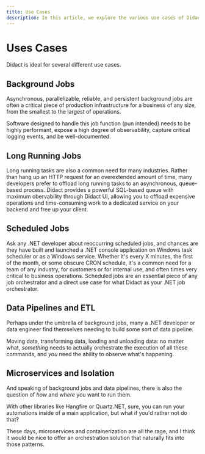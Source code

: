 ```yaml
---
title: Use Cases
description: In this article, we explore the various use cases of Didact as a .NET job orchestrator. In particular, we observe that Didact is perfectly built for background jobs, data pipelines, etl, and microservice adoption.
---
```


# Uses Cases

Didact is ideal for several different use cases.

## Background Jobs

Asynchronous, parallelizable, reliable, and persistent background jobs are often a critical piece of production infrastructure for a business of any size, from the smallest to the largest of operations.

Software designed to handle this job function (pun intended) needs to be highly performant, expose a high degree of observability, capture critical logging events, and be well-documented.

## Long Running Jobs

Long running tasks are also a common need for many industries. Rather than hang up an HTTP request for an overextended amount of time, many developers prefer to offload long running tasks to an asynchronous, queue-based process. Didact provides a powerful SQL-based queue with maximum obervability through Didact UI, allowing you to offload expensive operations and time-consuming work to a dedicated service on your backend and free up your client.

## Scheduled Jobs

Ask any .NET developer about reoccurring scheduled jobs, and chances are they have built and launched a .NET console application on Windows task scheduler or as a Windows service. Whether it's every X minutes, the first of the month, or some obscure CRON schedule, it's a common need for a team of any industry, for customers or for internal use, and often times very critical to business operations. Scheduled jobs are an essential piece of any job orchestrator and a direct use case for what Didact as your .NET job orchestrator.

## Data Pipelines and ETL

Perhaps under the umbrella of background jobs, many a .NET developer or data engineer find themselves needing to build some sort of data pipeline.

Moving data, transforming data, loading and unloading data: no matter what, *something* needs to actually orchestrate the execution of all these commands, and *you* need the ability to observe what's happening.

## Microservices and Isolation

And speaking of background jobs and data pipelines, there is also the question of *how* and *where* you want to run them.

With other libraries like Hangfire or Quartz.NET, sure, you can run your automations inside of a main application, but what if you'd rather not do that?

These days, microservices and containerization are all the rage, and I think it would be nice to offer an orchestration solution that naturally fits into those patterns.